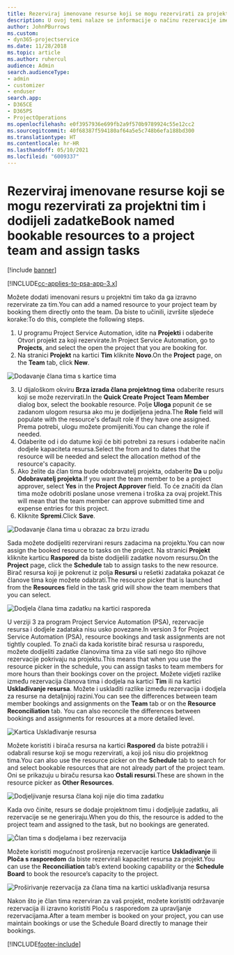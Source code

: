 ```yaml
---
title: Rezerviraj imenovane resurse koji se mogu rezervirati za projektni tim i dodijeli zadatke
description: U ovoj temi nalaze se informacije o načinu rezervacije imenovanih resursa za projektne timove i o njihovoj dodjeli zadacima.
author: JohnPBurrows
ms.custom:
- dyn365-projectservice
ms.date: 11/28/2018
ms.topic: article
ms.author: ruhercul
audience: Admin
search.audienceType:
- admin
- customizer
- enduser
search.app:
- D365CE
- D365PS
- ProjectOperations
ms.openlocfilehash: e0f3957936e699fb2a9f570b9789924c55e12cc2
ms.sourcegitcommit: 40f68387f594180af64a5e5c748b6efa188bd300
ms.translationtype: HT
ms.contentlocale: hr-HR
ms.lasthandoff: 05/10/2021
ms.locfileid: "6009337"
---
```

# <a name="book-named-bookable-resources-to-a-project-team-and-assign-tasks"></a><span data-ttu-id="ec8d7-103">Rezerviraj imenovane resurse koji se mogu rezervirati za projektni tim i dodijeli zadatke</span><span class="sxs-lookup"><span data-stu-id="ec8d7-103">Book named bookable resources to a project team and assign tasks</span></span> 

[!include [banner](../includes/psa-now-project-operations.md)]

[!INCLUDE[cc-applies-to-psa-app-3.x](../includes/cc-applies-to-psa-app-3x.md)]

<span data-ttu-id="ec8d7-104">Možete dodati imenovani resurs u projektni tim tako da ga izravno rezervirate za tim.</span><span class="sxs-lookup"><span data-stu-id="ec8d7-104">You can  add a named resource to your project team by booking them directly onto the team.</span></span> <span data-ttu-id="ec8d7-105">Da biste to učinili, izvršite sljedeće korake:</span><span class="sxs-lookup"><span data-stu-id="ec8d7-105">To do this, complete the following steps.</span></span>

1. <span data-ttu-id="ec8d7-106">U programu Project Service Automation, idite na **Projekti** i odaberite Otvori projekt za koji rezervirate.</span><span class="sxs-lookup"><span data-stu-id="ec8d7-106">In  Project Service Automation, go to **Projects**, and select the open the project that you are booking for.</span></span>
2. <span data-ttu-id="ec8d7-107">Na stranici **Projekt** na kartici **Tim** kliknite **Novo**.</span><span class="sxs-lookup"><span data-stu-id="ec8d7-107">On the **Project** page, on the **Team** tab, click **New**.</span></span> 

![Dodavanje člana tima s kartice tima](media/RM-how-to-1.png)

3. <span data-ttu-id="ec8d7-109">U dijaloškom okviru **Brza izrada člana projektnog tima** odaberite resurs koji se može rezervirati.</span><span class="sxs-lookup"><span data-stu-id="ec8d7-109">In the **Quick Create Project Team Member** dialog box, select the bookable resource.</span></span> <span data-ttu-id="ec8d7-110">Polje **Uloga** popunit će se zadanom ulogom resursa ako mu je dodijeljena jedna.</span><span class="sxs-lookup"><span data-stu-id="ec8d7-110">The **Role** field will populate with the resource's default role if they have one assigned.</span></span> <span data-ttu-id="ec8d7-111">Prema potrebi, ulogu možete promijeniti.</span><span class="sxs-lookup"><span data-stu-id="ec8d7-111">You can change the role if needed.</span></span> 
4. <span data-ttu-id="ec8d7-112">Odaberite od i do datume koji će biti potrebni za resurs i odaberite način dodjele kapaciteta resursa.</span><span class="sxs-lookup"><span data-stu-id="ec8d7-112">Select the from and to dates that the resource will be needed and select the allocation method of the resource's capacity.</span></span> 
5. <span data-ttu-id="ec8d7-113">Ako želite da član tima bude odobravatelj projekta, odaberite **Da** u polju **Odobravatelj projekta**.</span><span class="sxs-lookup"><span data-stu-id="ec8d7-113">If you want the team member to be a project approver, select **Yes** in the **Project Approver** field.</span></span> <span data-ttu-id="ec8d7-114">To će značiti da član tima može odobriti poslane unose vremena i troška za ovaj projekt.</span><span class="sxs-lookup"><span data-stu-id="ec8d7-114">This will mean that the team member can approve submitted time and expense entries for this project.</span></span> 
6. <span data-ttu-id="ec8d7-115">Kliknite **Spremi**.</span><span class="sxs-lookup"><span data-stu-id="ec8d7-115">Click **Save**.</span></span>

![Dodavanje člana tima u obrazac za brzu izradu](media/RM-how-to-2.png)


<span data-ttu-id="ec8d7-117">Sada možete dodijeliti rezervirani resurs zadacima na projektu.</span><span class="sxs-lookup"><span data-stu-id="ec8d7-117">You can now assign the booked resource to tasks on the project.</span></span> <span data-ttu-id="ec8d7-118">Na stranici **Projekt** kliknite karticu **Raspored** da biste dodijelili zadatke novom resursu.</span><span class="sxs-lookup"><span data-stu-id="ec8d7-118">On the **Project** page, click the **Schedule** tab to assign tasks to the new resource.</span></span> <span data-ttu-id="ec8d7-119">Birač resursa koji je pokrenut iz polja **Resursi** u rešetki zadataka pokazat će članove tima koje možete odabrati.</span><span class="sxs-lookup"><span data-stu-id="ec8d7-119">The resource picker that is launched from the **Resources** field in the task grid will show the team members that you can select.</span></span>

![Dodjela člana tima zadatku na kartici rasporeda](media/RM-how-to-3.png)

<span data-ttu-id="ec8d7-121">U verziji 3 za program Project Service Automation (PSA), rezervacije resursa i dodjele zadataka nisu usko povezane.</span><span class="sxs-lookup"><span data-stu-id="ec8d7-121">In version 3 for Project Service Automation (PSA), resource bookings and task assignments are not tightly coupled.</span></span> <span data-ttu-id="ec8d7-122">To znači da kada koristite birač resursa u rasporedu, možete dodijeliti zadatke članovima tima za više sati nego što njihove rezervacije pokrivaju na projektu.</span><span class="sxs-lookup"><span data-stu-id="ec8d7-122">This means that when you use the resource picker in the schedule, you can assign tasks to team members for more hours than their bookings cover on the project.</span></span>
<span data-ttu-id="ec8d7-123">Možete vidjeti razlike između rezervacija članova tima i dodjela na kartici **Tim** ili na kartici **Usklađivanje resursa**. Možete i uskladiti razlike između rezervacija i dodjela za resurse na detaljnijoj razini.</span><span class="sxs-lookup"><span data-stu-id="ec8d7-123">You can see the differences between team member bookings and assignments on the **Team** tab or on the **Resource Reconciliation** tab. You can also reconcile the differences between bookings and assignments for resources at a more detailed level.</span></span>

![Kartica Usklađivanje resursa](media/RM-how-to-4.png)

<span data-ttu-id="ec8d7-125">Možete koristiti i birača resursa na kartici **Raspored** da biste potražili i odabrali resurse koji se mogu rezervirati, a koji još nisu dio projektnog tima.</span><span class="sxs-lookup"><span data-stu-id="ec8d7-125">You can also use the resource picker on the **Schedule** tab to search for and select bookable resources that are not already part of the project team.</span></span> <span data-ttu-id="ec8d7-126">Oni se prikazuju u biraču resursa kao **Ostali resursi**.</span><span class="sxs-lookup"><span data-stu-id="ec8d7-126">These are shown in the resource picker as **Other Resources**.</span></span>

![Dodjeljivanje resursa člana koji nije dio tima zadatku](media/RM-how-to-5.png)

<span data-ttu-id="ec8d7-128">Kada ovo činite, resurs se dodaje projektnom timu i dodjeljuje zadatku, ali rezervacije se ne generiraju.</span><span class="sxs-lookup"><span data-stu-id="ec8d7-128">When you do this, the resource is added to the project team and assigned to the task, but no bookings are generated.</span></span>

![Član tima s dodjelama i bez rezervacija](media/RM-how-to-6.png)

<span data-ttu-id="ec8d7-130">Možete koristiti mogućnost proširenja rezervacije kartice **Usklađivanje** ili **Ploča s rasporedom** da biste rezervirali kapacitet resursa za projekt.</span><span class="sxs-lookup"><span data-stu-id="ec8d7-130">You can use the **Reconciliation** tab’s extend booking capability or the **Schedule Board** to book the resource’s capacity to the project.</span></span>

![Proširivanje rezervacija za člana tima na kartici usklađivanja resursa](media/RM-how-to-7.png)

<span data-ttu-id="ec8d7-132">Nakon što je član tima rezerviran za vaš projekt, možete koristiti održavanje rezervacija ili izravno koristiti Ploču s rasporedom za upravljanje rezervacijama.</span><span class="sxs-lookup"><span data-stu-id="ec8d7-132">After a team member is booked on your project, you can use maintain bookings or use the Schedule Board directly to manage their bookings.</span></span>


[!INCLUDE[footer-include](../includes/footer-banner.md)]